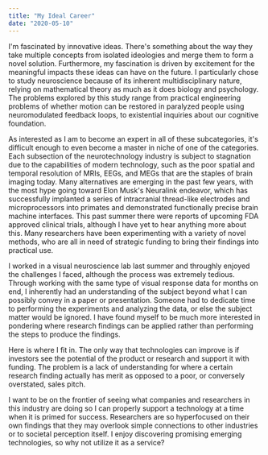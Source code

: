 ```yaml
---
title: "My Ideal Career"
date: "2020-05-10"
---
```


I'm fascinated by innovative ideas. There's something about the way they take multiple concepts from isolated ideologies and merge them to form a novel solution. Furthermore, my fascination is driven by excitement for the meaningful impacts these ideas can have on the future. I particularly chose to study neuroscience because of its inherent multidisciplinary nature, relying on mathematical theory as much as it does biology and psychology. The problems explored by this study range from practical engineering problems of whether motion can be restored in paralyzed people using neuromodulated feedback loops, to existential inquiries about our cognitive foundation.

As interested as I am to become an expert in all of these subcategories, it's difficult enough to even become a master in niche of one of the categories. Each subsection of the neurotechnology industry is subject to stagnation due to the capabilities of modern technology, such as the poor spatial and temporal resolution of MRIs, EEGs, and MEGs that are the staples of brain imaging today. Many alternatives are emerging in the past few years, with the most hype going toward Elon Musk's Neuralink endeavor, which has successfully implanted a series of intracranial thread-like electrodes and microprocessors into primates and demonstrated functionally precise brain machine interfaces. This past summer there were reports of upcoming FDA approved clinical trials, although I have yet to hear anything more about this. Many researchers have been experimenting with a variety of novel methods, who are all in need of strategic funding to bring their findings into practical use.

I worked in a visual neuroscience lab last summer and throughly enjoyed the challenges I faced, although the process was extremely tedious. Through working with the same type of visual response data for months on end, I inherently had an understanding of the subject beyond what I can possibly convey in a paper or presentation. Someone had to dedicate time to performing the experiments and analyzing the data, or else the subject matter would be ignored. I have found myself to be much more interested in pondering where research findings can be applied rather than performing the steps to produce the findings.

Here is where I fit in. The only way that technologies can improve is if investors see the potential of the product or research and support it with funding. The problem is a lack of understanding for where a certain research finding actually has merit as opposed to a poor, or conversely overstated, sales pitch.

I want to be on the frontier of seeing what companies and researchers in this industry are doing so I can properly support a technology at a time when it is primed for success. Researchers are so hyperfocused on their own findings that they may overlook simple connections to other industries or to societal perception itself. I enjoy discovering promising emerging technologies, so why not utilize it as a service?
